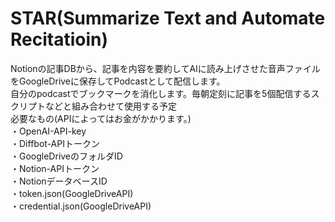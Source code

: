 # STAR(Summarize Text and Automate Recitatioin)
Notionの記事DBから、記事を内容を要約してAIに読み上げさせた音声ファイルをGoogleDriveに保存してPodcastとして配信します。  
自分のpodcastでブックマークを消化します。毎朝定刻に記事を5個配信するスクリプトなどと組み合わせて使用する予定  
必要なもの(APIによってはお金がかかります。)  
・OpenAI-API-key  
・Diffbot-APIトークン  
・GoogleDriveのフォルダID  
・Notion-APIトークン  
・NotionデータベースID  
・token.json(GoogleDriveAPI)  
・credential.json(GoogleDriveAPI)  
